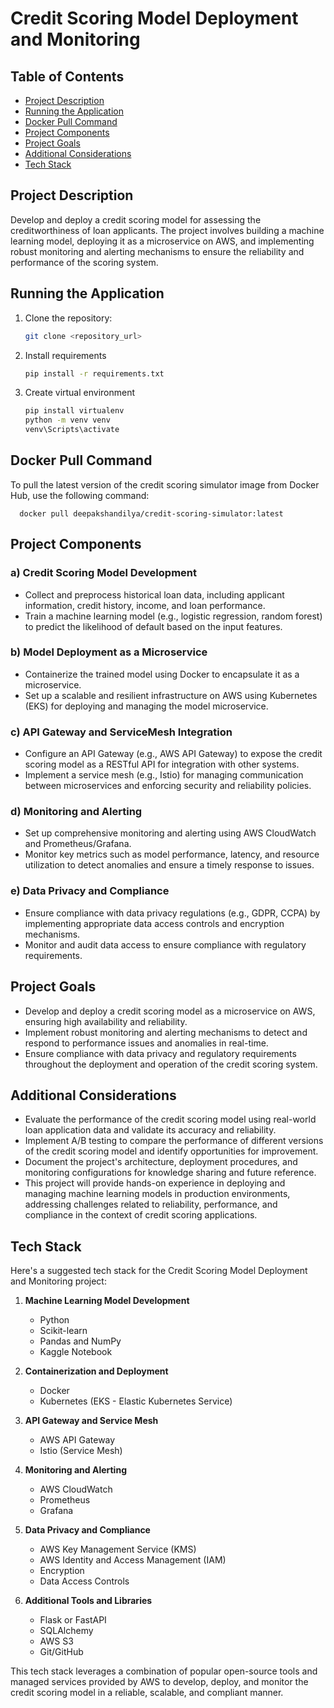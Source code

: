 # Credit Scoring Model Deployment and Monitoring

## Table of Contents 
- [Project Description](#project-description)  
- [Running the Application](#running-the-application)
- [Docker Pull Command](#docker-pull-command)
- [Project Components](#project-components)
- [Project Goals](#project-goals)
- [Additional Considerations](#additional-considerations)
- [Tech Stack](#tech-stack)


## Project Description
Develop and deploy a credit scoring model for assessing the creditworthiness of loan applicants. The project involves building a machine learning model, deploying it as a microservice on AWS, and implementing robust monitoring and alerting mechanisms to ensure the reliability and performance of the scoring system.

## Running the Application
1. Clone the repository:
   ```bash
   git clone <repository_url>

2. Install requirements
   ```bash
   pip install -r requirements.txt
   
3. Create virtual environment
   ```bash
   pip install virtualenv
   python -m venv venv
   venv\Scripts\activate

## Docker Pull Command
To pull the latest version of the credit scoring simulator image from Docker Hub, use the following command:

   
      docker pull deepakshandilya/credit-scoring-simulator:latest

## Project Components
### a) Credit Scoring Model Development
- Collect and preprocess historical loan data, including applicant information, credit history, income, and loan performance.
- Train a machine learning model (e.g., logistic regression, random forest) to predict the likelihood of default based on the input features.

### b) Model Deployment as a Microservice
- Containerize the trained model using Docker to encapsulate it as a microservice.
- Set up a scalable and resilient infrastructure on AWS using Kubernetes (EKS) for deploying and managing the model microservice.

### c) API Gateway and ServiceMesh Integration
- Configure an API Gateway (e.g., AWS API Gateway) to expose the credit scoring model as a RESTful API for integration with other systems.
- Implement a service mesh (e.g., Istio) for managing communication between microservices and enforcing security and reliability policies.

### d) Monitoring and Alerting
- Set up comprehensive monitoring and alerting using AWS CloudWatch and Prometheus/Grafana.
- Monitor key metrics such as model performance, latency, and resource utilization to detect anomalies and ensure a timely response to issues.

### e) Data Privacy and Compliance
- Ensure compliance with data privacy regulations (e.g., GDPR, CCPA) by implementing appropriate data access controls and encryption mechanisms.
- Monitor and audit data access to ensure compliance with regulatory requirements.

## Project Goals
- Develop and deploy a credit scoring model as a microservice on AWS, ensuring high availability and reliability.
- Implement robust monitoring and alerting mechanisms to detect and respond to performance issues and anomalies in real-time.
- Ensure compliance with data privacy and regulatory requirements throughout the deployment and operation of the credit scoring system.

## Additional Considerations
- Evaluate the performance of the credit scoring model using real-world loan application data and validate its accuracy and reliability.
- Implement A/B testing to compare the performance of different versions of the credit scoring model and identify opportunities for improvement.
- Document the project's architecture, deployment procedures, and monitoring configurations for knowledge sharing and future reference.
- This project will provide hands-on experience in deploying and managing machine learning models in production environments, addressing challenges related to reliability, performance, and compliance in the context of credit scoring applications.

## Tech Stack
Here's a suggested tech stack for the Credit Scoring Model Deployment and Monitoring project:

1. **Machine Learning Model Development**
   - Python
   - Scikit-learn
   - Pandas and NumPy
   - Kaggle Notebook

2. **Containerization and Deployment**
   - Docker
   - Kubernetes (EKS - Elastic Kubernetes Service)

3. **API Gateway and Service Mesh**
   - AWS API Gateway
   - Istio (Service Mesh)

4. **Monitoring and Alerting**
   - AWS CloudWatch
   - Prometheus
   - Grafana

5. **Data Privacy and Compliance**
   - AWS Key Management Service (KMS)
   - AWS Identity and Access Management (IAM)
   - Encryption
   - Data Access Controls

6. **Additional Tools and Libraries**
   - Flask or FastAPI
   - SQLAlchemy
   - AWS S3
   - Git/GitHub

This tech stack leverages a combination of popular open-source tools and managed services provided by AWS to develop, deploy, and monitor the credit scoring model in a reliable, scalable, and compliant manner.



